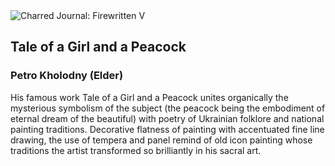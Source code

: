 <div class="artwork-of-the-day">
  <div class="container">
    <div class="img-wrapper">
      <img
        src="https://uploads2.wikiart.org/images/petro-kholodny-older/tale-of-a-girl-and-a-peacock.jpg!Large.jpg"
        alt="Charred Journal: Firewritten V" />
    </div>
    <div class="artwork-detail">
      <div class="artwork-origin"> 
        <h2 class="artwork-name">Tale of a Girl and a Peacock</h2>
        <h3 class="artist">
          Petro Kholodny (Elder)
        </h3>
      </div>
      <p class="description">
        <span class="artwork-description-text ng-binding" ng-bind-html="viewModel.ArtworkOfTheDay.Description | unsafe">His famous work Tale of a Girl and a Peacock unites organically the mysterious symbolism of the subject (the peacock being the embodiment of eternal dream of the beautiful) with poetry of Ukrainian folklore and national painting traditions. Decorative flatness of painting with accentuated fine line drawing, the use of tempera and panel remind of old icon painting whose traditions the artist transformed so brilliantly in his sacral art. </span>
                        <div class="text-shadow-container ng-hide" ng-show="showShadow"></div>
      </p>
    </div>
  </div>

</div>
